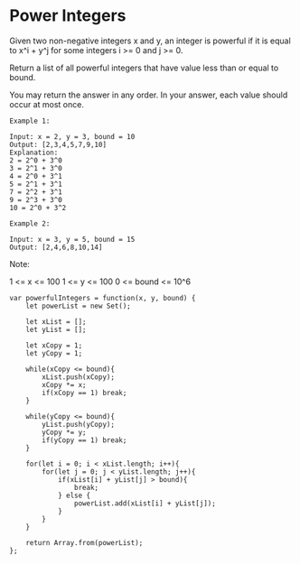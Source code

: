 # Power Integers

Given two non-negative integers x and y, an integer is powerful if it is equal to x^i + y^j for some integers i >= 0 and j >= 0.

Return a list of all powerful integers that have value less than or equal to bound.

You may return the answer in any order.  In your answer, each value should occur at most once.

```
Example 1:

Input: x = 2, y = 3, bound = 10
Output: [2,3,4,5,7,9,10]
Explanation:
2 = 2^0 + 3^0
3 = 2^1 + 3^0
4 = 2^0 + 3^1
5 = 2^1 + 3^1
7 = 2^2 + 3^1
9 = 2^3 + 3^0
10 = 2^0 + 3^2

Example 2:

Input: x = 3, y = 5, bound = 15
Output: [2,4,6,8,10,14]
```

Note:

1 <= x <= 100
1 <= y <= 100
0 <= bound <= 10^6

```
var powerfulIntegers = function(x, y, bound) {
    let powerList = new Set();

    let xList = [];
    let yList = [];

    let xCopy = 1;
    let yCopy = 1;

    while(xCopy <= bound){
        xList.push(xCopy);
        xCopy *= x;
        if(xCopy == 1) break;
    }

    while(yCopy <= bound){
        yList.push(yCopy);
        yCopy *= y;
        if(yCopy == 1) break;
    }

    for(let i = 0; i < xList.length; i++){
        for(let j = 0; j < yList.length; j++){
            if(xList[i] + yList[j] > bound){
                break;
            } else {
                powerList.add(xList[i] + yList[j]);
            }
        }
    }

    return Array.from(powerList);
};
```
